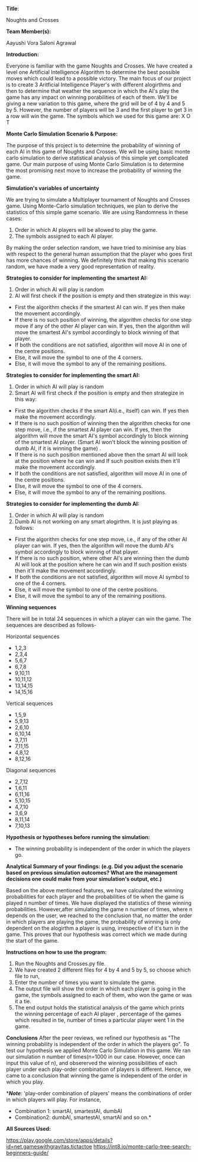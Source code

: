 **Title**: 

Noughts and Crosses

**Team Member(s):**

Aayushi Vora
Saloni Agrawal

**Introduction:**

Everyone is familiar with the game Noughts and Crosses. We have created a level one Artificial Intelligence Algorithm to determine the best possible moves which could lead to a possible victory. The main focus of our project is to create 3 Aritficial Intelligence Player's with different alogirthms and then to determine that weather the sequence in which the AI's play the game has any impact on winning porabilities of each of them.  We'll be giving a new variation to this game, where the grid will be of 4 by 4 and 5 by 5. However, the number of players will be 3 and the first player to get 3 in a row will win the game.
The symbols which we used for this game are:
X
O
T

****Monte Carlo Simulation Scenario & Purpose:****

The purpose of this project is to determine the probability of winning of each AI in this game of Noughts and Crosses. We will be using basic monte carlo simulation to derive statistical analysis of this simple yet complicated game. Our main purpose of using Monte Carlo Simulation is to determine the most promising next move to increase the probability of winning the game.

****Simulation's variables of uncertainty****

We are trying to simulate a Multiplayer tournament of Noughts and Crosses game. Using Monte-Carlo simulation techniques, we plan to derive the statistics of this simple game scenario.
We are using Randomness in these cases:
1. Order in which AI players will be allowed to play the game.
2. The symbols assigned to each AI player.

By making the order selection random, we have tried to minimise any bias with respect to the general human assumption that the player who goes first has more chances of winning. We definitely think that making this scenario random, we have made a very good representation of reality.

****Strategies to consider for implementing the smartest AI:****

1. Order in which AI will play is random
2. AI will first check if the position is empty and then strategize in this way:
- First the algorithm checks if the smartest AI can win. If yes then make the movement accordingly.
- If there is no such position of winning, the algorithm checks for one step move if any of the other AI player can win. If yes, then the algorithm will move the smartest AI's symbol accordingly to block winning of that player. 
- If both the conditions are not satisfied, algorithm will move AI in one of the centre positions.
- Else, it will move the symbol to one of the 4 corners.
- Else, it will move the symbol to any of the remaining positions.

****Strategies to consider for implementing the smart AI:****

1. Order in which AI will play is random
2. Smart AI will first check if the position is empty and then strategize in this way:
- First the algorithm checks if the smart AI(i.e.,  itself) can win. If yes then make the movement accordingly.
- If there is no such position of winning then the algorithm checks for one step move, i.e., if the smartest AI player can win. If yes, then the algorithm will move the smart AI's symbol accordingly to block winning of the smartest AI player. (Smart AI won't block the winning position of dumb AI, if it is winning the game) .
- If there is no such position mentioned above then the smart AI will look at the position where he can win and If such position exists then it'll make the movement accordingly.
- If both the conditions are not satisfied, algorithm will move AI in one of the centre positions.
- Else, it will move the symbol to one of the 4 corners.
- Else, it will move the symbol to any of the remaining positions.

****Strategies to consider for implementing the dumb AI:****

1. Order in which AI will play is random
2. Dumb AI is not working on any smart alogirthm. It is just playing as follows:
- First the algorithm checks for one step move, i.e., if any of the other AI player can win. If yes, then the algorithm will move the dumb AI's symbol accordingly to block winning of that player. 
- If there is no such position, where other AI's are winning then the dumb AI will look at the position where he can win and If such position exists then it'll make the movement accordingly.
- If both the conditions are not satisfied, algorithm will move AI symbol to one of the 4 corners.
- Else, it will move the symbol to  one of the centre positions.
- Else, it will move the symbol to any of the remaining positions.


****Winning sequences****

There will be in total 24 sequences in which a player can win the game. The sequences are described as follows-

Horizontal sequences

- 1,2,3
- 2,3,4
- 5,6,7
- 6,7,8
- 9,10,11
- 10,11,12
- 13,14,15
- 14,15,16

Vertical sequences

- 1,5,9
- 5,9,13
- 2,6,10
- 6,10,14
- 3,7,11
- 7,11,15
- 4,8,12
- 8,12,16

Diagonal sequences

- 2,7,12
- 1,6,11
- 6,11,16
- 5,10,15
- 4,7,10
- 3,6,9
- 8,11,14
- 7,10,13

****Hypothesis or hypotheses before running the simulation:****

- The winning probability is independent of the order in which the players go. 

**Analytical Summary of your findings: (e.g. Did you adjust the scenario based on previous simulation outcomes? What are the management decisions one could make from your simulation's output, etc.)**

Based on the above mentioned features, we have calculated the winning probabilities for each player and the probabilities of tie when the game is played n number of times. We have displayed the statistics of these winning probabilities.
However,after simulating the game n number of times, where n depends on the user, we reached to the conclusion that, no matter the order in which players are playing the game,  the probability of winning is only dependent on the alogirthm a player is using, irrespective of it's turn in the game. This proves that our hypothesis was correct which we made during the start of the game.

****Instructions on how to use the program:****

1. Run the Noughts and Crosses.py file. 
2. We have created 2 different files for 4 by 4 and 5 by 5, so choose which file to run,
3. Enter the number of times you want to simulate the game.
4. The output file will show the order in which each player is going in the game, the symbols assigned to each of them, who won the game or was it a tie.
5. The end output holds the statistical analysis of the game which prints the winning percentage of each AI player , percentage of the games which resulted in tie, number of times a particular player went 1 in the game. 

**Conclusions**
After the peer reviews,  we  refined our hypothesis as "The winning probability is independent of the order in which the players go". To test our hypothesis we applied Monte Carlo Simulation in this game. We ran our simulation n number of times(n=1000 in our case. However, once can input this value of n), and obsererved the winning possibilities of each player under each play-order combination of players is different. Hence, we came to a conclusion that winning the game is independent of the order in which you play. 

****Note***: 'play-order combination of players' means the combinations of order in which players will play. For instance, 
- Combination 1: smartAI, smartestAI, dumbAI
- Combination2: dumbAI, smartestAI, smartAI 
and so on.*



****All Sources Used:****

https://play.google.com/store/apps/details?id=net.gameswithgravitas.tictactoe
https://int8.io/monte-carlo-tree-search-beginners-guide/
